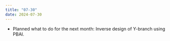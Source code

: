 ```yaml
---
title: "07-30"
date: 2024-07-30
---
```


 - Planned what to do for the next month: Inverse design of Y-branch using PBAI.